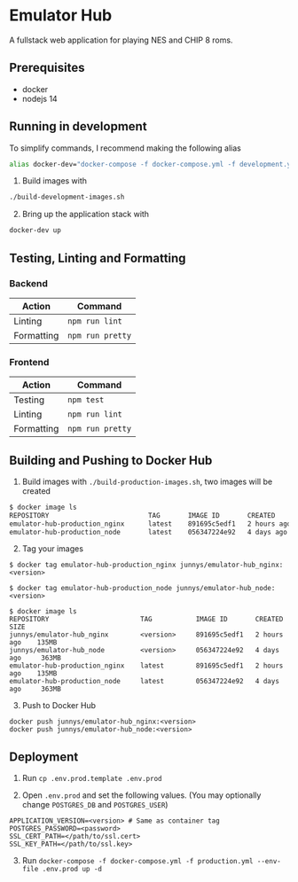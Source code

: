 # Emulator Hub

A fullstack web application for playing NES and CHIP 8 roms.

## Prerequisites
- docker
- nodejs 14

## Running in development

To simplify commands, I recommend making the following alias

```bash
alias docker-dev="docker-compose -f docker-compose.yml -f development.yml --env-file .env.dev"
```

1. Build images with

```bash
./build-development-images.sh
```

2. Bring up the application stack with

```bash
docker-dev up
```

## Testing, Linting and Formatting

### Backend

| Action     | Command          |
|------------|------------------|
| Linting    | `npm run lint`   |
| Formatting | `npm run pretty` |

### Frontend

| Action     | Command          |
|------------|------------------|
| Testing    | `npm test`       |
| Linting    | `npm run lint`   |
| Formatting | `npm run pretty` |

## Building and Pushing to Docker Hub

1. Build images with `./build-production-images.sh`, two images will be created

```bash
$ docker image ls
REPOSITORY                         TAG       IMAGE ID       CREATED        SIZE
emulator-hub-production_nginx      latest    891695c5edf1   2 hours ago    135MB
emulator-hub-production_node       latest    056347224e92   4 days ago     363MB
```

2. Tag your images

```
$ docker tag emulator-hub-production_nginx junnys/emulator-hub_nginx:<version>

$ docker tag emulator-hub-production_node junnys/emulator-hub_node:<version>

$ docker image ls
REPOSITORY                       TAG           IMAGE ID       CREATED        SIZE
junnys/emulator-hub_nginx        <version>     891695c5edf1   2 hours ago    135MB
junnys/emulator-hub_node         <version>     056347224e92   4 days ago     363MB
emulator-hub-production_nginx    latest        891695c5edf1   2 hours ago    135MB
emulator-hub-production_node     latest        056347224e92   4 days ago     363MB
```

3. Push to Docker Hub

```
docker push junnys/emulator-hub_nginx:<version>
docker push junnys/emulator-hub_node:<version>
```

## Deployment

1. Run `cp .env.prod.template .env.prod`

2. Open `.env.prod` and set the following values. (You may optionally change `POSTGRES_DB` and `POSTGRES_USER`)
```env
APPLICATION_VERSION=<version> # Same as container tag
POSTGRES_PASSWORD=<password>
SSL_CERT_PATH=</path/to/ssl.cert>
SSL_KEY_PATH=</path/to/ssl.key>
```

3. Run `docker-compose -f docker-compose.yml -f production.yml --env-file .env.prod up -d`

